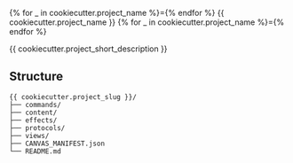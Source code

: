 {% for _ in cookiecutter.project_name %}={% endfor %}
{{ cookiecutter.project_name }}
{% for _ in cookiecutter.project_name %}={% endfor %}

{{ cookiecutter.project_short_description }}

## Structure

```
{{ cookiecutter.project_slug }}/
├── commands/
├── content/
├── effects/
├── protocols/
├── views/
├── CANVAS_MANIFEST.json
└── README.md
```
